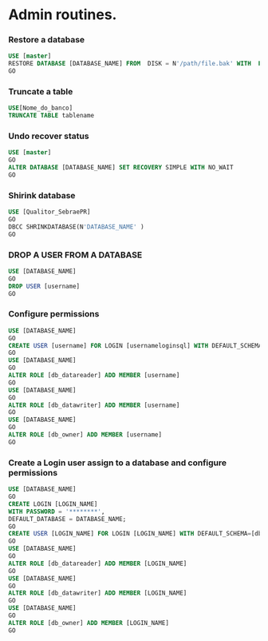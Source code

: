 # Admin routines.

### Restore a database

```SQL
USE [master]
RESTORE DATABASE [DATABASE_NAME] FROM  DISK = N'/path/file.bak' WITH  FILE = 1, NORECOVERY,  NOUNLOAD,  REPLACE,  STATS = 5
GO
```

### Truncate a table

```SQL
USE[Nome_do_banco]
TRUNCATE TABLE tablename
```

### Undo recover status

```SQL
USE [master]
GO
ALTER DATABASE [DATABASE_NAME] SET RECOVERY SIMPLE WITH NO_WAIT
GO
```
### Shirink database

```SQL
USE [Qualitor_SebraePR]
GO
DBCC SHRINKDATABASE(N'DATABASE_NAME' )
GO
```

### DROP A USER FROM A DATABASE
```SQL
USE [DATABASE_NAME]
GO
DROP USER [username]
GO
```

### Configure permissions 
```SQL
USE [DATABASE_NAME]
GO
CREATE USER [username] FOR LOGIN [usernameloginsql] WITH DEFAULT_SCHEMA=[dbo]
GO
USE [DATABASE_NAME]
GO
ALTER ROLE [db_datareader] ADD MEMBER [username]
GO
USE [DATABASE_NAME]
GO
ALTER ROLE [db_datawriter] ADD MEMBER [username]
GO
USE [DATABASE_NAME]
GO
ALTER ROLE [db_owner] ADD MEMBER [username]
GO
```

### Create a Login user assign to a database and configure permissions
```SQL
USE [DATABASE_NAME]
GO
CREATE LOGIN [LOGIN_NAME]
WITH PASSWORD = '********',
DEFAULT_DATABASE = DATABASE_NAME;
GO
CREATE USER [LOGIN_NAME] FOR LOGIN [LOGIN_NAME] WITH DEFAULT_SCHEMA=[dbo]
GO
USE [DATABASE_NAME]
GO
ALTER ROLE [db_datareader] ADD MEMBER [LOGIN_NAME]
GO
USE [DATABASE_NAME]
GO
ALTER ROLE [db_datawriter] ADD MEMBER [LOGIN_NAME]
GO
USE [DATABASE_NAME]
GO
ALTER ROLE [db_owner] ADD MEMBER [LOGIN_NAME]
GO
```
